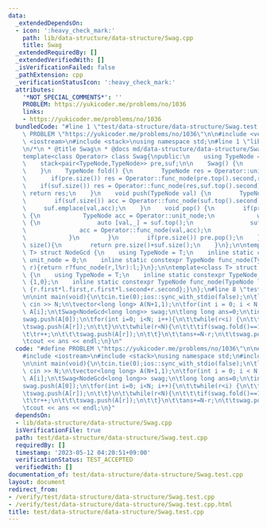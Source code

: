 ```yaml
---
data:
  _extendedDependsOn:
  - icon: ':heavy_check_mark:'
    path: lib/data-structure/data-structure/Swag.cpp
    title: Swag
  _extendedRequiredBy: []
  _extendedVerifiedWith: []
  _isVerificationFailed: false
  _pathExtension: cpp
  _verificationStatusIcon: ':heavy_check_mark:'
  attributes:
    '*NOT_SPECIAL_COMMENTS*': ''
    PROBLEM: https://yukicoder.me/problems/no/1036
    links:
    - https://yukicoder.me/problems/no/1036
  bundledCode: "#line 1 \"test/data-structure/data-structure/Swag.test.cpp\"\n#define\
    \ PROBLEM \"https://yukicoder.me/problems/no/1036\"\n\n#include <vector>\n#include\
    \ <iostream>\n#include <stack>\nusing namespace std;\n#line 1 \"lib/data-structure/data-structure/Swag.cpp\"\
    \n/*\n * @title Swag\n * @docs md/data-structure/data-structure/Swag.md\n */\n\
    template<class Operator> class Swag{\npublic:\n    using TypeNode = typename Operator::TypeNode;\n\
    \    stack<pair<TypeNode,TypeNode>> pre,suf;\n\n    Swag() {\n        // do nothing\n\
    \    }\n    TypeNode fold() {\n        TypeNode res = Operator::unit_node;\n \
    \       if(pre.size()) res = Operator::func_node(pre.top().second,res);\n    \
    \    if(suf.size()) res = Operator::func_node(res,suf.top().second);\n       \
    \ return res;\n    }\n    void push(TypeNode val) {\n        TypeNode acc = val;\n\
    \        if(suf.size()) acc = Operator::func_node(suf.top().second,acc);\n   \
    \     suf.emplace(val,acc);\n    }\n    void pop() {\n        if(pre.empty())\
    \ {\n            TypeNode acc = Operator::unit_node;\n            while(suf.size())\
    \ {\n                auto [val,_] = suf.top();\n                suf.pop();\n \
    \               acc = Operator::func_node(val,acc);\n                pre.emplace(val,acc);\n\
    \            }\n        }\n        if(pre.size()) pre.pop();\n    }\n    size_t\
    \ size(){\n        return pre.size()+suf.size();\n    }\n};\n\ntemplate<class\
    \ T> struct NodeGcd {\n    using TypeNode = T;\n    inline static constexpr TypeNode\
    \ unit_node = 0;\n    inline static constexpr TypeNode func_node(TypeNode l,TypeNode\
    \ r){return r?func_node(r,l%r):l;}\n};\n\ntemplate<class T> struct NodeComposite\
    \ {\n    using TypeNode = T;\n    inline static constexpr TypeNode unit_node =\
    \ {1,0};\n    inline static constexpr TypeNode func_node(TypeNode l,TypeNode r){return\
    \ {r.first*l.first,r.first*l.second+r.second};}\n};\n#line 8 \"test/data-structure/data-structure/Swag.test.cpp\"\
    \n\nint main(void){\n\tcin.tie(0);ios::sync_with_stdio(false);\n\tlong long N;\
    \ cin >> N;\n\tvector<long long> A(N+1,1);\n\tfor(int i = 0; i < N; ++i) cin >>\
    \ A[i];\n\tSwag<NodeGcd<long long>> swag;\n\tlong long ans=0;\n\tint r=0;\n\t\
    swag.push(A[0]);\n\tfor(int i=0; i<N; i++){\n\t\twhile(r<i) {\n\t\t\tr++;\n\t\t\
    \tswag.push(A[r]);\n\t\t}\n\t\twhile(r<N){\n\t\t\tif(swag.fold()==1) break;\n\t\
    \t\tr++;\n\t\t\tswag.push(A[r]);\n\t\t}\n\t\tans+=N-r;\n\t\tswag.pop();\n\t}\n\
    \tcout << ans << endl;\n}\n"
  code: "#define PROBLEM \"https://yukicoder.me/problems/no/1036\"\n\n#include <vector>\n\
    #include <iostream>\n#include <stack>\nusing namespace std;\n#include \"../../../lib/data-structure/data-structure/Swag.cpp\"\
    \n\nint main(void){\n\tcin.tie(0);ios::sync_with_stdio(false);\n\tlong long N;\
    \ cin >> N;\n\tvector<long long> A(N+1,1);\n\tfor(int i = 0; i < N; ++i) cin >>\
    \ A[i];\n\tSwag<NodeGcd<long long>> swag;\n\tlong long ans=0;\n\tint r=0;\n\t\
    swag.push(A[0]);\n\tfor(int i=0; i<N; i++){\n\t\twhile(r<i) {\n\t\t\tr++;\n\t\t\
    \tswag.push(A[r]);\n\t\t}\n\t\twhile(r<N){\n\t\t\tif(swag.fold()==1) break;\n\t\
    \t\tr++;\n\t\t\tswag.push(A[r]);\n\t\t}\n\t\tans+=N-r;\n\t\tswag.pop();\n\t}\n\
    \tcout << ans << endl;\n}"
  dependsOn:
  - lib/data-structure/data-structure/Swag.cpp
  isVerificationFile: true
  path: test/data-structure/data-structure/Swag.test.cpp
  requiredBy: []
  timestamp: '2023-05-12 04:20:51+09:00'
  verificationStatus: TEST_ACCEPTED
  verifiedWith: []
documentation_of: test/data-structure/data-structure/Swag.test.cpp
layout: document
redirect_from:
- /verify/test/data-structure/data-structure/Swag.test.cpp
- /verify/test/data-structure/data-structure/Swag.test.cpp.html
title: test/data-structure/data-structure/Swag.test.cpp
---
```

